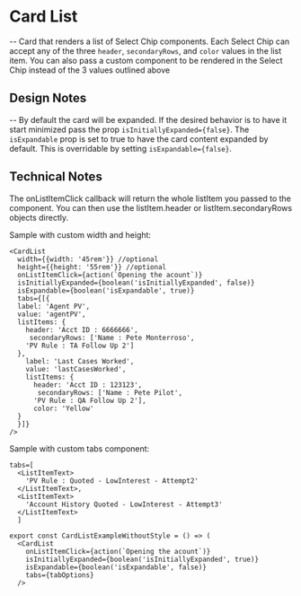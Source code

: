 # Card List

-- Card that renders a list of Select Chip components. Each Select Chip can accept any of the three `header`, `secondaryRows`, and `color` values in the list item. You can also pass a custom component to be rendered in the Select Chip instead of the 3 values outlined above

## Design Notes

-- By default the card will be expanded. If the desired behavior is to have it start minimized pass the prop `isInitiallyExpanded={false}`. The `isExpandable` prop is set to true to have the card content expanded by default. This is overridable by setting `isExpandable={false}`.

## Technical Notes

The onListItemClick callback will return the whole listItem you passed to the component. You can then use the listItem.header or listItem.secondaryRows objects directly.

Sample with custom width and height:

```
<CardList
  width={{width: '45rem'}} //optional
  height={{height: '55rem'}} //optional
  onListItemClick={action(`Opening the acount`)}
  isInitiallyExpanded={boolean('isInitiallyExpanded', false)}
  isExpandable={boolean('isExpandable', true)}
  tabs={[{
  label: 'Agent PV',
  value: 'agentPV',
  listItems: {
    header: 'Acct ID : 6666666',
     secondaryRows: ['Name : Pete Monterroso',
    'PV Rule : TA Follow Up 2']
  },
    label: 'Last Cases Worked',
    value: 'lastCasesWorked',
    listItems: {
      header: 'Acct ID : 123123',
       secondaryRows: ['Name : Pete Pilot',
      'PV Rule : QA Follow Up 2'],
      color: 'Yellow'
  }
  }]}
/>
```

Sample with custom tabs component:

```
tabs=[
  <ListItemText>
    'PV Rule : Quoted - LowInterest - Attempt2'
  </ListItemText>,
  <ListItemText>
    'Account History Quoted - LowInterest - Attempt3'
  </ListItemText>
  ]

export const CardListExampleWithoutStyle = () => (
  <CardList
    onListItemClick={action(`Opening the acount`)}
    isInitiallyExpanded={boolean('isInitiallyExpanded', true)}
    isExpandable={boolean('isExpandable', false)}
    tabs={tabOptions}
  />
```
